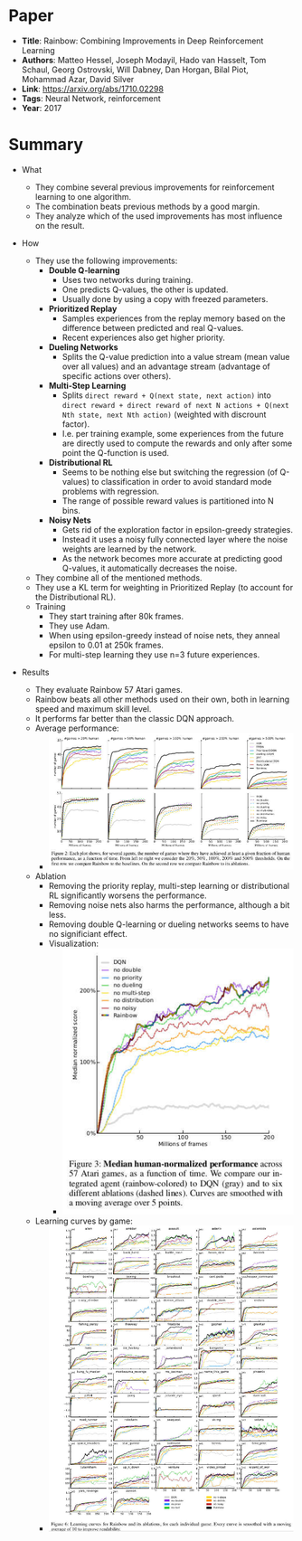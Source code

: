 # Paper

* **Title**: Rainbow: Combining Improvements in Deep Reinforcement Learning
* **Authors**: Matteo Hessel, Joseph Modayil, Hado van Hasselt, Tom Schaul, Georg Ostrovski, Will Dabney, Dan Horgan, Bilal Piot, Mohammad Azar, David Silver
* **Link**: https://arxiv.org/abs/1710.02298
* **Tags**: Neural Network, reinforcement
* **Year**: 2017

# Summary

* What
  * They combine several previous improvements for reinforcement learning to one algorithm.
  * The combination beats previous methods by a good margin.
  * They analyze which of the used improvements has most influence on the result.

* How
  * They use the following improvements:
    * **Double Q-learning**
      * Uses two networks during training.
      * One predicts Q-values, the other is updated.
      * Usually done by using a copy with freezed parameters.
    * **Prioritized Replay**
      * Samples experiences from the replay memory based on the difference between predicted and real Q-values.
      * Recent experiences also get higher priority.
    * **Dueling Networks**
      * Splits the Q-value prediction into a value stream (mean value over all values) and an advantage stream (advantage of specific actions over others).
    * **Multi-Step Learning**
      * Splits `direct reward + Q(next state, next action)` into `direct reward + direct reward of next N actions + Q(next Nth state, next Nth action)` (weighted with discrount factor).
      * I.e. per training example, some experiences from the future are directly used to compute the rewards and only after some point the Q-function is used.
    * **Distributional RL**
      * Seems to be nothing else but switching the regression (of Q-values) to classification in order to avoid standard mode problems with regression.
      * The range of possible reward values is partitioned into N bins.
    * **Noisy Nets**
      * Gets rid of the exploration factor in epsilon-greedy strategies.
      * Instead it uses a noisy fully connected layer where the noise weights are learned by the network.
      * As the network becomes more accurate at predicting good Q-values, it automatically decreases the noise.
  * They combine all of the mentioned methods.
  * They use a KL term for weighting in Prioritized Replay (to account for the Distributional RL).
  * Training
    * They start training after 80k frames.
    * They use Adam.
    * When using epsilon-greedy instead of noise nets, they anneal epsilon to 0.01 at 250k frames.
    * For multi-step learning they use n=3 future experiences.

* Results
  * They evaluate Rainbow 57 Atari games.
  * Rainbow beats all other methods used on their own, both in learning speed and maximum skill level.
  * It performs far better than the classic DQN approach.
  * Average performance:
    * ![average performance](images/Rainbow/average_performance.jpg?raw=true "average performance")
  * Ablation
    * Removing the priority replay, multi-step learning or distributional RL significantly worsens the performance.
    * Removing noise nets also harms the performance, although a bit less.
    * Removing double Q-learning or dueling networks seems to have no significiant effect.
    * Visualization:
      * ![ablation](images/Rainbow/ablation.jpg?raw=true "ablation")
  * Learning curves by game:
    * ![by game](images/Rainbow/by_game.jpg?raw=true "by game")

